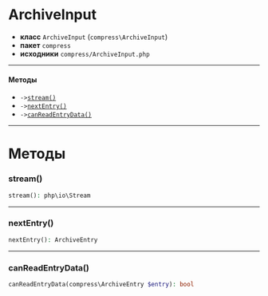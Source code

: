 # ArchiveInput

- **класс** `ArchiveInput` (`compress\ArchiveInput`)
- **пакет** `compress`
- **исходники** `compress/ArchiveInput.php`

---

#### Методы

- `->`[`stream()`](#method-stream)
- `->`[`nextEntry()`](#method-nextentry)
- `->`[`canReadEntryData()`](#method-canreadentrydata)

---
# Методы

<a name="method-stream"></a>

### stream()
```php
stream(): php\io\Stream
```

---

<a name="method-nextentry"></a>

### nextEntry()
```php
nextEntry(): ArchiveEntry
```

---

<a name="method-canreadentrydata"></a>

### canReadEntryData()
```php
canReadEntryData(compress\ArchiveEntry $entry): bool
```